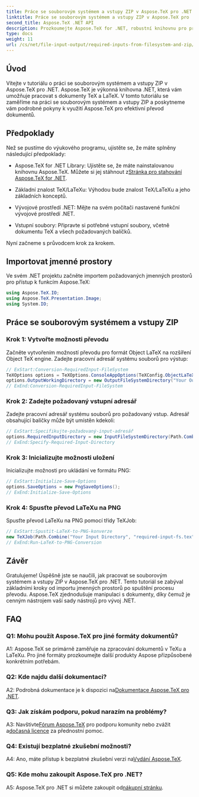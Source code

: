```yaml
---
title: Práce se souborovým systémem a vstupy ZIP v Aspose.TeX pro .NET
linktitle: Práce se souborovým systémem a vstupy ZIP v Aspose.TeX pro .NET
second_title: Aspose.TeX .NET API
description: Prozkoumejte Aspose.TeX for .NET, robustní knihovnu pro práci s dokumenty TeX a LaTeX. Efektivně převádějte soubory pomocí souborového systému a ZIP vstupů.
type: docs
weight: 11
url: /cs/net/file-input-output/required-inputs-from-filesystem-and-zip/
---
```

## Úvod

Vítejte v tutoriálu o práci se souborovým systémem a vstupy ZIP v Aspose.TeX pro .NET. Aspose.TeX je výkonná knihovna .NET, která vám umožňuje pracovat s dokumenty TeX a LaTeX. V tomto tutoriálu se zaměříme na práci se souborovým systémem a vstupy ZIP a poskytneme vám podrobné pokyny k využití Aspose.TeX pro efektivní převod dokumentů.

## Předpoklady

Než se pustíme do výukového programu, ujistěte se, že máte splněny následující předpoklady:

-  Aspose.TeX for .NET Library: Ujistěte se, že máte nainstalovanou knihovnu Aspose.TeX. Můžete si jej stáhnout z[Stránka pro stahování Aspose.TeX for .NET](https://releases.aspose.com/tex/net/).

- Základní znalost TeX/LaTeXu: Výhodou bude znalost TeX/LaTeXu a jeho základních konceptů.

- Vývojové prostředí .NET: Mějte na svém počítači nastavené funkční vývojové prostředí .NET.

- Vstupní soubory: Připravte si potřebné vstupní soubory, včetně dokumentu TeX a všech požadovaných balíčků.

Nyní začneme s průvodcem krok za krokem.

## Importovat jmenné prostory

Ve svém .NET projektu začněte importem požadovaných jmenných prostorů pro přístup k funkcím Aspose.TeX:

```csharp
using Aspose.TeX.IO;
using Aspose.TeX.Presentation.Image;
using System.IO;
```

## Práce se souborovým systémem a vstupy ZIP

### Krok 1: Vytvořte možnosti převodu

Začněte vytvořením možností převodu pro formát Object LaTeX na rozšíření Object TeX engine. Zadejte pracovní adresář systému souborů pro výstup:

```csharp
// ExStart:Conversion-RequiredInput-FileSystem
TeXOptions options = TeXOptions.ConsoleAppOptions(TeXConfig.ObjectLaTeX);
options.OutputWorkingDirectory = new OutputFileSystemDirectory("Your Output Directory");
// ExEnd:Conversion-RequiredInput-FileSystem
```

### Krok 2: Zadejte požadovaný vstupní adresář

Zadejte pracovní adresář systému souborů pro požadovaný vstup. Adresář obsahující balíčky může být umístěn kdekoli:

```csharp
// ExStart:Specifikujte-požadovaný-input-adresář
options.RequiredInputDirectory = new InputFileSystemDirectory(Path.Combine("Your Input Directory", "packages"));
// ExEnd:Specify-Required-Input-Directory
```

### Krok 3: Inicializujte možnosti uložení

Inicializujte možnosti pro ukládání ve formátu PNG:

```csharp
// ExStart:Initialize-Save-Options
options.SaveOptions = new PngSaveOptions();
// ExEnd:Initialize-Save-Options
```

### Krok 4: Spusťte převod LaTeXu na PNG

Spusťte převod LaTeXu na PNG pomocí třídy TeXJob:

```csharp
// ExStart:Spustit-LaTeX-to-PNG-konverze
new TeXJob(Path.Combine("Your Input Directory", "required-input-fs.tex"), new ImageDevice(), options).Run();
// ExEnd:Run-LaTeX-to-PNG-Conversion
```

## Závěr

Gratulujeme! Úspěšně jste se naučili, jak pracovat se souborovým systémem a vstupy ZIP v Aspose.TeX pro .NET. Tento tutoriál se zabýval základními kroky od importu jmenných prostorů po spuštění procesu převodu. Aspose.TeX zjednodušuje manipulaci s dokumenty, díky čemuž je cenným nástrojem vaší sady nástrojů pro vývoj .NET.

## FAQ

### Q1: Mohu použít Aspose.TeX pro jiné formáty dokumentů?

A1: Aspose.TeX se primárně zaměřuje na zpracování dokumentů v TeXu a LaTeXu. Pro jiné formáty prozkoumejte další produkty Aspose přizpůsobené konkrétním potřebám.

### Q2: Kde najdu další dokumentaci?

 A2: Podrobná dokumentace je k dispozici na[Dokumentace Aspose.TeX pro .NET](https://reference.aspose.com/tex/net/).

### Q3: Jak získám podporu, pokud narazím na problémy?

 A3: Navštivte[Fórum Aspose.TeX](https://forum.aspose.com/c/tex/47) pro podporu komunity nebo zvážit a[dočasná licence](https://purchase.aspose.com/temporary-license/) za přednostní pomoc.

### Q4: Existují bezplatné zkušební možnosti?

 A4: Ano, máte přístup k bezplatné zkušební verzi na[Vydání Aspose.TeX](https://releases.aspose.com/).

### Q5: Kde mohu zakoupit Aspose.TeX pro .NET?

A5: Aspose.TeX pro .NET si můžete zakoupit od[nákupní stránku](https://purchase.aspose.com/buy).
